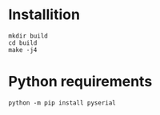 # Installition
```
mkdir build
cd build
make -j4
```

# Python requirements
```
python -m pip install pyserial
```
